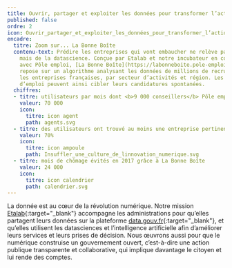 ```yaml
---
title: Ouvrir, partager et exploiter les données pour transformer l’action publique
published: false
ordre: 2
icon: Ouvrir_partager_et_exploiter_les_données_pour_transformer_l’action_publique.svg
encadre:
  titre: Zoom sur... La Bonne Boîte
  contenu-text: Prédire les entreprises qui vont embaucher ne relève pas de la voyance…
    mais de la datascience. Conçue par Etalab et notre incubateur en collaboration
    avec Pôle emploi, [La Bonne Boîte](https://labonneboite.pole-emploi.fr/){:target="_blank"}
    repose sur un algorithme analysant les données de millions de recrutements dans
    les entreprises françaises, par secteur d’activités et région. Les demandeurs
    d’emploi peuvent ainsi cibler leurs candidatures spontanées.
  chiffres:
  - titre: utilisateurs par mois dont <b>9 000 conseillers</b> Pôle emploi
    valeur: 70 000
    icon:
      titre: icon agent
      path: agents.svg
  - titre: des utilisateurs ont trouvé au moins une entreprise pertinente à contacter
    valeur: 70%
    icon:
      titre: icon ampoule
      path: Insuffler_une_culture_de_linnovation_numerique.svg
  - titre: mois de chômage évités en 2017 grâce à La Bonne Boîte
    valeur: 24 000
    icon:
      titre: icon calendrier
      path: calendrier.svg
---
```


La donnée est au cœur de la révolution numérique. Notre mission [Etalab](https://etalab.gouv.fr){:target="_blank"} accompagne les administrations pour qu’elles partagent leurs données sur la plateforme [data.gouv.fr](https://data.gouv.fr){:target="_blank"}, et qu’elles utilisent les datasciences et l’intelligence artificielle afin d’améliorer leurs services et leurs prises de décision. Nous œuvrons aussi pour que le numérique construise un gouvernement ouvert, c’est-à-dire une action publique transparente et collaborative, qui implique davantage le citoyen et lui rende des comptes.